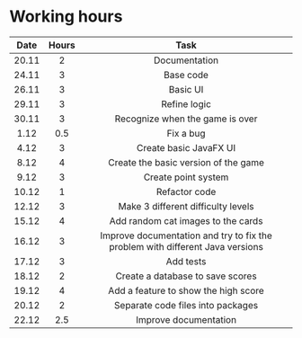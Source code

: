 # Working hours

| Date        | Hours           | Task  |
| :-------------: |:-------------:| :-----:|
| 20.11      | 2 | Documentation |
| 24.11 | 3 | Base code |
| 26.11 | 3 | Basic UI 
| 29.11 | 3 | Refine logic
| 30.11 | 3 | Recognize when the game is over
| 1.12 | 0.5 | Fix a bug
| 4.12 | 3 | Create basic JavaFX UI
| 8.12 | 4 | Create the basic version of the game
| 9.12 | 3 | Create point system
| 10.12 | 1 | Refactor code |
| 12.12 | 3 | Make 3 different difficulty levels
| 15.12| 4 | Add random cat images to the cards
| 16.12 | 3 | Improve documentation and try to fix the problem with different Java versions
| 17.12 | 3 | Add tests
| 18.12 | 2 | Create a database to save scores
| 19.12 | 4 | Add a feature to show the high score 
| 20.12 | 2 | Separate code files into packages
| 22.12 | 2.5 | Improve documentation

